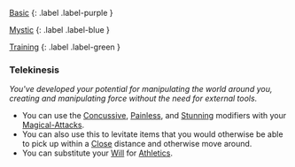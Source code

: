 
[Basic](Game/Advancement-List?Basic=true)
{: .label .label-purple }

[Mystic](Game/Mystic)
{: .label .label-blue }

[Training](Game/Advancement-List?Training=true)
{: .label .label-green }
### Telekinesis
*You've developed your potential for manipulating the world around you, creating and manipulating force without the need for external tools.*
* You can use the [Concussive](Game/Core/Magical-Attacks#Concussive), [Painless](Game/Core/Magical-Attacks#Painless), and [Stunning](Game/Core/Magical-Attacks#Stunning) modifiers with your [Magical-Attacks](Game/Core/Magical-Attacks).
* You can also use this to levitate items that you would otherwise be able to pick up within a [Close](Game/Core/Movement#Close) distance and otherwise move around.
* You can substitute your [Will](Game/Core/Spirit#Will) for [Athletics](Game/Core/Strength#Athletics).

